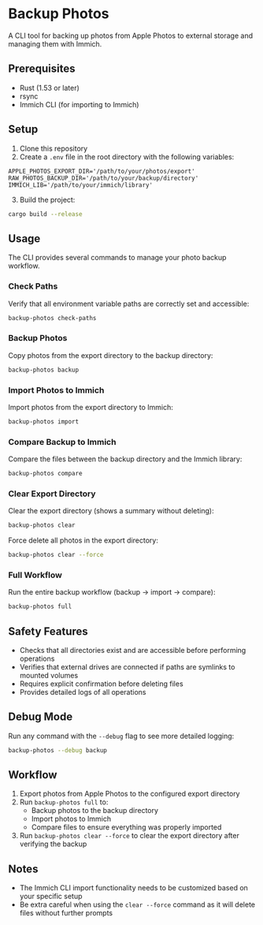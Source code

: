 # Backup Photos

A CLI tool for backing up photos from Apple Photos to external storage and managing them with Immich.

## Prerequisites

- Rust (1.53 or later)
- rsync
- Immich CLI (for importing to Immich)

## Setup

1. Clone this repository
2. Create a `.env` file in the root directory with the following variables:
```
APPLE_PHOTOS_EXPORT_DIR='/path/to/your/photos/export'
RAW_PHOTOS_BACKUP_DIR='/path/to/your/backup/directory'
IMMICH_LIB='/path/to/your/immich/library'
```

3. Build the project:
```bash
cargo build --release
```

## Usage

The CLI provides several commands to manage your photo backup workflow.

### Check Paths

Verify that all environment variable paths are correctly set and accessible:

```bash
backup-photos check-paths
```

### Backup Photos

Copy photos from the export directory to the backup directory:

```bash
backup-photos backup
```

### Import Photos to Immich

Import photos from the export directory to Immich:

```bash
backup-photos import
```

### Compare Backup to Immich

Compare the files between the backup directory and the Immich library:

```bash
backup-photos compare
```

### Clear Export Directory

Clear the export directory (shows a summary without deleting):

```bash
backup-photos clear
```

Force delete all photos in the export directory:

```bash
backup-photos clear --force
```

### Full Workflow

Run the entire backup workflow (backup → import → compare):

```bash
backup-photos full
```

## Safety Features

- Checks that all directories exist and are accessible before performing operations
- Verifies that external drives are connected if paths are symlinks to mounted volumes
- Requires explicit confirmation before deleting files
- Provides detailed logs of all operations

## Debug Mode

Run any command with the `--debug` flag to see more detailed logging:

```bash
backup-photos --debug backup
```

## Workflow

1. Export photos from Apple Photos to the configured export directory
2. Run `backup-photos full` to:
   - Backup photos to the backup directory
   - Import photos to Immich
   - Compare files to ensure everything was properly imported
3. Run `backup-photos clear --force` to clear the export directory after verifying the backup

## Notes

- The Immich CLI import functionality needs to be customized based on your specific setup
- Be extra careful when using the `clear --force` command as it will delete files without further prompts